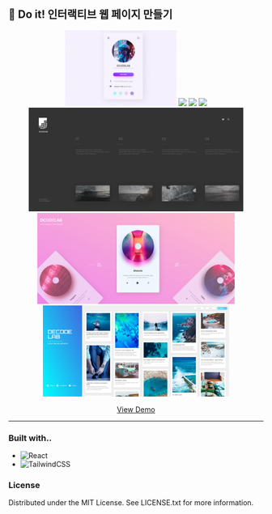 ## 📓 Do it! 인터랙티브 웹 페이지 만들기

<p align="center">
    <img src="public/img/home/1.gif" height="150px">
    <img src="public/img/home/2.gif" height="150px">
    <img src="public/img/home/3.gif" height="150px">
    <img src="public/img/home/4.gif" height="205px">
    <img src="public/img/home/5.JPG" height="205px">
    <img src="public/img/home/6.gif" height="180px">
    <img src="public/img/home/7.JPG" height="180px">
</p>
<p align="center">
 <a href="https://ameliacode.github.io/doit_interactive_web">View Demo</a>
</p>

---

### Built with..
* ![React](https://img.shields.io/badge/react-%2320232a.svg?style=for-the-badge&logo=react&logoColor=%2361DAFB)
* ![TailwindCSS](https://img.shields.io/badge/tailwindcss-%2338B2AC.svg?style=for-the-badge&logo=tailwind-css&logoColor=white)

### License

Distributed under the MIT License. See LICENSE.txt for more information.
